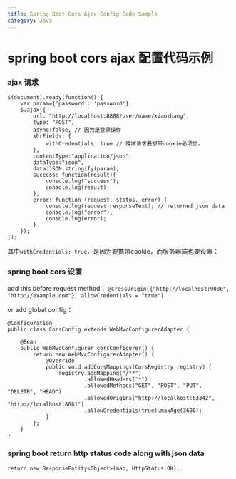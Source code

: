 ```yaml
---
title: Spring Boot Cors Ajax Config Code Sample
category: Java
---
```


# spring boot cors ajax 配置代码示例

### ajax 请求

```
$(document).ready(function() {
    var param={'password': 'password'};
    $.ajax({
        url: "http://localhost:8888/user/name/xiaozhang",
        type: "POST",
        async:false, // 因为是登录操作
        xhrFields: {
            withCredentials: true // 跨域请求要想带cookie必须加。
        },
        contentType:"application/json",
        dataType:"json",
        data:JSON.stringify(param),
        success: function(result){
            console.log("success");
            console.log(result);
        },
        error: function (request, status, error) {
            console.log(request.responseText); // returned json data
            console.log("error");
            console.log(error);
        }
    });
});
```

其中`withCredentials: true`，是因为要携带cookie，而服务器端也要设置：

### spring boot cors 设置

add this before request method：
`@CrossOrigin({"http://localhost:9000", "http://example.com"}, allowCredentials = "true")`

or add global config：
```
@Configuration
public class CorsConfig extends WebMvcConfigurerAdapter {

    @Bean
    public WebMvcConfigurer corsConfigurer() {
        return new WebMvcConfigurerAdapter() {
            @Override
            public void addCorsMappings(CorsRegistry registry) {
                registry.addMapping("/**")
                        .allowedHeaders("*")
                        .allowedMethods("GET", "POST", "PUT", "DELETE", "HEAD")
                        .allowedOrigins("http://localhost:63342", "http://localhost:8081")
                        .allowCredentials(true).maxAge(3600);
            }
        };
    }
}
```

### spring boot return http status code along with json data

`return new ResponseEntity<Object>(map, HttpStatus.OK);`